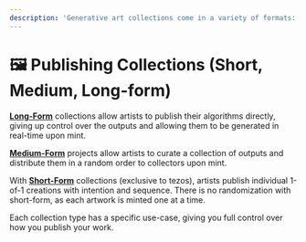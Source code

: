 ```yaml
---
description: 'Generative art collections come in a variety of formats:'
---
```


# 🖼️ Publishing Collections (Short, Medium, Long-form)

[**Long-Form**](../docs-v2/publishing-long-form-collections-in-emprops-openstudio.md) collections allow artists to publish their algorithms directly, giving up control over the outputs and allowing them to be generated in real-time upon mint.

[**Medium-Form**](../docs-v2/publishing-a-medium-form-collection-on-emprops-openstudio.md) projects allow artists to curate a collection of outputs and distribute them in a random order to collectors upon mint.&#x20;

With [**Short-Form**](../docs-v2/publish-and-manage-your-projects-with-emprops/publishing-collections-short-medium-long-form/copy-of-publishing-a-medium-form-collection-on-emprops-studio.md) collections (exclusive to tezos), artists publish individual 1-of-1 creations with intention and sequence. There is no randomization with short-form, as each artwork is minted one at a time.

Each collection type has a specific use-case, giving you full control over how you publish your work.

